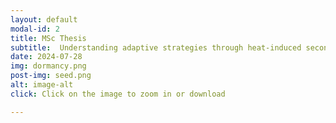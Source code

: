 ```yaml
---
layout: default
modal-id: 2
title: MSc Thesis
subtitle:  Understanding adaptive strategies through heat-induced secondary dormancy in <i>Arabidopsis thaliana</i> across European latitudinal gradient  
date: 2024-07-28
img: dormancy.png
post-img: seed.png
alt: image-alt
click: Click on the image to zoom in or download

---
```


